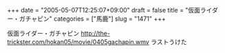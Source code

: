 +++
date = "2005-05-07T12:25:07+09:00"
draft = false
title = "仮面ライダー・ガチャピン"
categories = ["馬鹿"]
slug = "1471"
+++

仮面ライダー・ガチャピン
<a href="http://the-trickster.com/hokan05/movie/0405gachapin.wmv" target="_blank">http://the-trickster.com/hokan05/movie/0405gachapin.wmv</a>
ラストうけた

